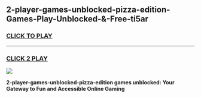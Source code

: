 
## 2-player-games-unblocked-pizza-edition-Games-Play-Unblocked-&-Free-ti5ar
<h3>
<a href="https://premium76.site?title=2-player-games-unblocked-pizza-edition&ref=24A">CLICK TO PLAY</a></h3>
<hr>

<h3>
<a href="https://premium76.site?title=2-player-games-unblocked-pizza-edition&ref=24A">CLICK 2 PLAY</a>
  
</h3>

<a href="https://premium76.site?title=2-player-games-unblocked-pizza-edition&ref=24A"><img src="https://clearcache.store/games.png"></a>


**2-player-games-unblocked-pizza-edition games unblocked: Your Gateway to Fun and Accessible Online Gaming**

